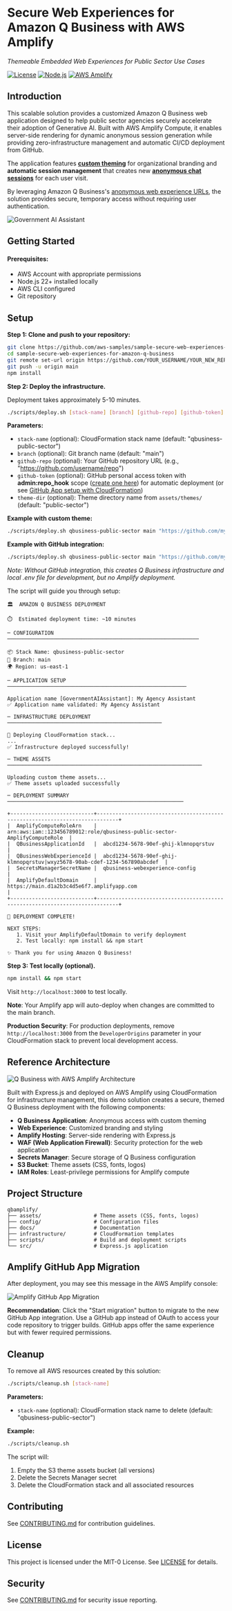 # Secure Web Experiences for Amazon Q Business with AWS Amplify

*Themeable Embedded Web Experiences for Public Sector Use Cases*

[![License](https://img.shields.io/badge/License-MIT--0-blue.svg)](LICENSE)
[![Node.js](https://img.shields.io/badge/Node.js-22+-green.svg)](https://nodejs.org/)
[![AWS Amplify](https://img.shields.io/badge/AWS-Amplify-orange.svg)](https://aws.amazon.com/amplify/)

## Introduction

This scalable solution provides a customized Amazon Q Business web application designed to help public sector agencies securely accelerate their adoption of Generative AI. Built with AWS Amplify Compute, it enables server-side rendering for dynamic anonymous session generation while providing zero-infrastructure management and automatic CI/CD deployment from GitHub.

The application features **[custom theming](docs/CUSTOMIZATION.md)** for organizational branding and **automatic session management** that creates new **[anonymous chat sessions](https://docs.aws.amazon.com/amazonq/latest/qbusiness-ug/using-web-experience.html#web-experience-anonymous)** for each user visit.

By leveraging Amazon Q Business's [anonymous web experience URLs](https://docs.aws.amazon.com/amazonq/latest/api-reference/API_CreateAnonymousWebExperienceUrl.html), the solution provides secure, temporary access without requiring user authentication.  

![Government AI Assistant](docs/images/amz-q-business-embedded-themed-homepage.png)

## Getting Started

#### Prerequisites:
- AWS Account with appropriate permissions
- Node.js 22+ installed locally
- AWS CLI configured
- Git repository

## Setup

**Step 1: Clone and push to your repository:**
```bash
git clone https://github.com/aws-samples/sample-secure-web-experiences-for-amazon-q-business.git
cd sample-secure-web-experiences-for-amazon-q-business
git remote set-url origin https://github.com/YOUR_USERNAME/YOUR_NEW_REPO.git
git push -u origin main
npm install
```

**Step 2: Deploy the infrastructure.**

Deployment takes approximately 5-10 minutes.

```bash
./scripts/deploy.sh [stack-name] [branch] [github-repo] [github-token] [theme-dir]
```

**Parameters:**
- `stack-name` (optional): CloudFormation stack name (default: "qbusiness-public-sector")
- `branch` (optional): Git branch name (default: "main") 
- `github-repo` (optional): Your GitHub repository URL (e.g., "https://github.com/username/repo")
- `github-token` (optional): GitHub personal access token with **admin:repo_hook** scope ([create one here](https://github.com/settings/personal-access-tokens)) for automatic deployment (or see [GitHub App setup with CloudFormation](https://docs.aws.amazon.com/amplify/latest/userguide/setting-up-GitHub-access.html#setting-up-github-app-cloudformation))
- `theme-dir` (optional): Theme directory name from `assets/themes/` (default: "public-sector")

**Example with custom theme:**
```bash
./scripts/deploy.sh qbusiness-public-sector main "https://github.com/myusername/my-repo" "ghp_xxxxxxxxxxxx" "healthcare"
```

**Example with GitHub integration:**
```bash
./scripts/deploy.sh qbusiness-public-sector main "https://github.com/myusername/my-repo" "ghp_xxxxxxxxxxxx"
```
*Note: Without GitHub integration, this creates Q Business infrastructure and local .env file for development, but no Amplify deployment.*

The script will guide you through setup:

```
🏛️  AMAZON Q BUSINESS DEPLOYMENT

⏱️  Estimated deployment time: ~10 minutes

─ CONFIGURATION ──────────────────────────────────────────────────────────────

📦 Stack Name: qbusiness-public-sector
🌿 Branch: main
🌍 Region: us-east-1

─ APPLICATION SETUP ──────────────────────────────────────────────────────────

Application name [GovernmentAIAssistant]: My Agency Assistant
✅ Application name validated: My Agency Assistant

─ INFRASTRUCTURE DEPLOYMENT ──────────────────────────────────────────────────

🚀 Deploying CloudFormation stack...
...
✅ Infrastructure deployed successfully!

─ THEME ASSETS ───────────────────────────────────────────────────────────────

Uploading custom theme assets...
✅ Theme assets uploaded successfully

─ DEPLOYMENT SUMMARY ─────────────────────────────────────────────────────────

+---------------------------+-----------------------------------------------------------------------------+
|  AmplifyComputeRoleArn    |  arn:aws:iam::123456789012:role/qbusiness-public-sector-AmplifyComputeRole  |
|  QBusinessApplicationId   |  abcd1234-5678-90ef-ghij-klmnopqrstuv                                       |
|  QBusinessWebExperienceId |  abcd1234-5678-90ef-ghij-klmnopqrstuv|wxyz5678-90ab-cdef-1234-567890abcdef  |
|  SecretsManagerSecretName |  qbusiness-webexperience-config                                              |
|  AmplifyDefaultDomain     |  https://main.d1a2b3c4d5e6f7.amplifyapp.com                                 |
+---------------------------+-----------------------------------------------------------------------------+

🎉 DEPLOYMENT COMPLETE!

NEXT STEPS:
   1. Visit your AmplifyDefaultDomain to verify deployment
   2. Test locally: npm install && npm start

✨ Thank you for using Amazon Q Business!
```

**Step 3: Test locally (optional).**

```bash
npm install && npm start
```

Visit `http://localhost:3000` to test locally.

**Note**: Your Amplify app will auto-deploy when changes are committed to the main branch.

**Production Security**: For production deployments, remove `http://localhost:3000` from the `DeveloperOrigins` parameter in your CloudFormation stack to prevent local development access.

## Reference Architecture

![Q Business with AWS Amplify Architecture](docs/images/q-business-with-aws-amplify-architecture-diagram.png)

Built with Express.js and deployed on AWS Amplify using CloudFormation for infrastructure management, this demo solution creates a secure, themed Q Business deployment with the following components:

- **Q Business Application**: Anonymous access with custom theming
- **Web Experience**: Customized branding and styling
- **Amplify Hosting**: Server-side rendering with Express.js
- **WAF (Web Application Firewall)**: Security protection for the web application
- **Secrets Manager**: Secure storage of Q Business configuration
- **S3 Bucket**: Theme assets (CSS, fonts, logos)
- **IAM Roles**: Least-privilege permissions for Amplify compute

## Project Structure

```
qbamplify/
├── assets/                 # Theme assets (CSS, fonts, logos)
├── config/                 # Configuration files
├── docs/                   # Documentation
├── infrastructure/         # CloudFormation templates
├── scripts/                # Build and deployment scripts
└── src/                    # Express.js application
```

## Amplify GitHub App Migration

After deployment, you may see this message in the AWS Amplify console:

![Amplify GitHub App Migration](docs/images/amplify-Migrate-to-our-GitHub-app-message.png)

**Recommendation**: Click the "Start migration" button to migrate to the new GitHub App integration. Use a GitHub app instead of OAuth to access your code repository to trigger builds. GitHub apps offer the same experience but with fewer required permissions.

## Cleanup

To remove all AWS resources created by this solution:

```bash
./scripts/cleanup.sh [stack-name]
```

**Parameters:**
- `stack-name` (optional): CloudFormation stack name to delete (default: "qbusiness-public-sector")

**Example:**
```bash
./scripts/cleanup.sh
```

The script will:
1. Empty the S3 theme assets bucket (all versions)
2. Delete the Secrets Manager secret
3. Delete the CloudFormation stack and all associated resources

## Contributing

See [CONTRIBUTING.md](CONTRIBUTING.md) for contribution guidelines.

## License

This project is licensed under the MIT-0 License. See [LICENSE](LICENSE) for details.

## Security

See [CONTRIBUTING.md](CONTRIBUTING.md#security-issue-notifications) for security issue reporting.
